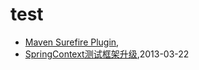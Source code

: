 # test
* [Maven Surefire Plugin](/2016/2016-03-27-maven-surefire-plugin),
* [SpringContext测试框架升级](/2013/2013-03-22-springcontext-test-framework-upgrade),2013-03-22
